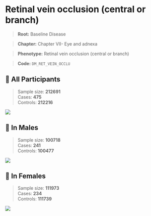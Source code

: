 # Retinal vein occlusion (central or branch)

> **Root:** Baseline Disease  

> **Chapter:** Chapter VII- Eye and adnexa  

> **Phenotype:** Retinal vein occlusion (central or branch)  

> **Code:** `DM_RET_VEIN_OCCLU`

## 🧪 All Participants  
> Sample size: **212691**  
> Cases: **475**  
> Controls: **212216**
<img src="/Disease/Figures/ALL/Incidence/DM_RET_VEIN_OCCLU.png"/>
<CsvTable src="/public/Disease/Data/ALL/Incidence/COX_DM_RET_VEIN_OCCLU.csv" label="🔍 View full results" />

## 👨 In Males  
> Sample size: **100718**  
> Cases: **241**  
> Controls: **100477**
<img src="/Disease/Figures/Male/Incidence/DM_RET_VEIN_OCCLU.png"/>
<CsvTable src="/public/Disease/Data/Male/Incidence/COX_DM_RET_VEIN_OCCLU.csv" label="🔍 View full results" />

## 👩 In Females  
> Sample size: **111973**  
> Cases: **234**  
> Controls: **111739**
<img src="/Disease/Figures/Female/Incidence/DM_RET_VEIN_OCCLU.png"/>
<CsvTable src="/public/Disease/Data/Female/Incidence/COX_DM_RET_VEIN_OCCLU.csv" label="🔍 View full results" />
